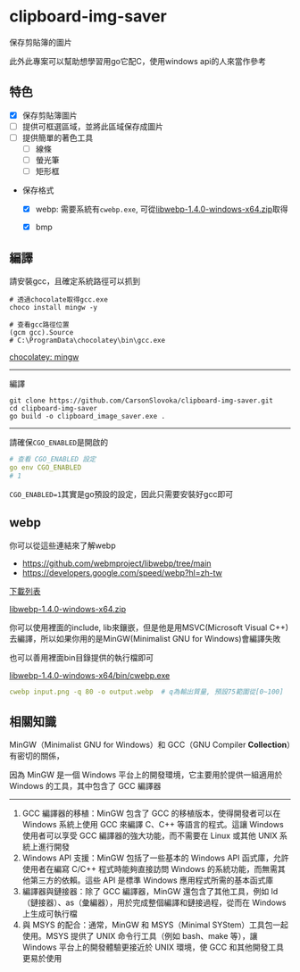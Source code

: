 # clipboard-img-saver

保存剪貼簿的圖片

此外此專案可以幫助想學習用go它配C，使用windows api的人來當作參考

## 特色

- [X] 保存剪貼簿圖片
- [ ] 提供可框選區域，並將此區域保存成圖片
- [ ] 提供簡單的著色工具
  - [ ] 線條
  - [ ] 螢光筆
  - [ ] 矩形框
- 保存格式
  - [x] webp: 需要系統有`cwebp.exe`, 可從[libwebp-1.4.0-windows-x64.zip]取得
  - [x] bmp


## 編譯

請安裝gcc，且確定系統路徑可以抓到

```
# 透過chocolate取得gcc.exe
choco install mingw -y

# 查看gcc路徑位置
(gcm gcc).Source
# C:\ProgramData\chocolatey\bin\gcc.exe
```

[chocolatey: mingw](https://community.chocolatey.org/packages/mingw)

---

編譯

```
git clone https://github.com/CarsonSlovoka/clipboard-img-saver.git
cd clipboard-img-saver
go build -o clipboard_image_saver.exe .
```

---

請確保`CGO_ENABLED`是開啟的

```yaml
# 查看 CGO_ENABLED 設定
go env CGO_ENABLED
# 1
```

`CGO_ENABLED=1`其實是go預設的設定，因此只需要安裝好gcc即可


## webp

你可以從這些連結來了解webp

- https://github.com/webmproject/libwebp/tree/main
- https://developers.google.com/speed/webp?hl=zh-tw

[下載列表](https://storage.googleapis.com/downloads.webmproject.org/releases/webp/index.html)

[libwebp-1.4.0-windows-x64.zip]

你可以使用裡面的include, lib來鑲嵌，但是他是用MSVC(Microsoft Visual C++)去編譯，所以如果你用的是MinGW(Minimalist GNU for Windows)會編譯失敗

也可以善用裡面bin目錄提供的執行檔即可

[libwebp-1.4.0-windows-x64/bin/cwebp.exe](https://github.com/webmproject/libwebp/blob/f999d94/doc/tools.md#encoding-tool)

```yaml
cwebp input.png -q 80 -o output.webp  # q為輸出質量, 預設75範圍從[0~100]
```

## 相關知識

MinGW（Minimalist GNU for Windows）和 GCC（GNU Compiler **Collection**）有密切的關係，

因為 MinGW 是一個 Windows 平台上的開發環境，它主要用於提供一組適用於 Windows 的工具，其中包含了 GCC 編譯器

---

1. GCC 編譯器的移植：MinGW 包含了 GCC 的移植版本，使得開發者可以在 Windows 系統上使用 GCC 來編譯 C、C++ 等語言的程式。這讓 Windows 使用者可以享受 GCC 編譯器的強大功能，而不需要在 Linux 或其他 UNIX 系統上進行開發
2. Windows API 支援：MinGW 包括了一些基本的 Windows API 函式庫，允許使用者在編寫 C/C++ 程式時能夠直接訪問 Windows 的系統功能，而無需其他第三方的依賴。這些 API 是標準 Windows 應用程式所需的基本函式庫
3. 編譯器與鏈接器：除了 GCC 編譯器，MinGW 還包含了其他工具，例如 ld（鏈接器）、as（彙編器），用於完成整個編譯和鏈接過程，從而在 Windows 上生成可執行檔
4. 與 MSYS 的配合：通常，MinGW 和 MSYS（Minimal SYStem）工具包一起使用。MSYS 提供了 UNIX 命令行工具（例如 bash、make 等），讓 Windows 平台上的開發體驗更接近於 UNIX 環境，使 GCC 和其他開發工具更易於使用


[libwebp-1.4.0-windows-x64.zip]: https://storage.googleapis.com/downloads.webmproject.org/releases/webp/libwebp-1.4.0-windows-x64.zip
